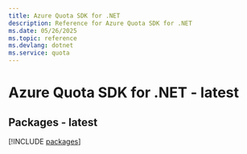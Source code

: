 ```yaml
---
title: Azure Quota SDK for .NET
description: Reference for Azure Quota SDK for .NET
ms.date: 05/26/2025
ms.topic: reference
ms.devlang: dotnet
ms.service: quota
---
```

# Azure Quota SDK for .NET - latest
## Packages - latest
[!INCLUDE [packages](quota-index.md)]